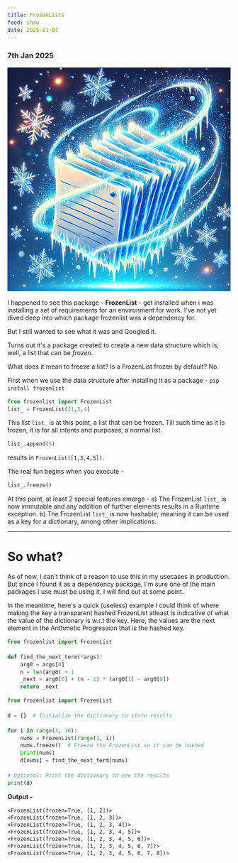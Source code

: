 ```yaml
---
title: FrozenLists
feed: show
date: 2025-01-07
---
```

### 7th Jan 2025

![Alt Text](/assets/img/intermediate/frozenlists.webp)

I happened to see this package - **FrozenList** - get installed when i was installing a set of requirements for an environment for work. I've not yet dived deep into which package frozenlist was a dependency for. 

But I still wanted to see what it was and Googled it. 

Turns out it's a package created to create a new data structure which is, well, a list that can be *frozen*.

What does it mean to freeze a list? Is  a FrozenList frozen by default?
No.

First when we use the data structure after installing it as a package - `pip install frozenlist`

```python
from frozenlist import FrozenList
list_ = FrozenList([1,3,4]
```

This list `list_` is at this point, a list that can be frozen. Till such time as it Is frozen, it is for all intents and purposes, a normal list. 

```python
list_.append(5)
```

results in `FrozenList([1,3,4,5])`. 

The real fun begins when you execute - 

```python
list_.freeze()
```

At this point, at least 2 special features emerge - 
a) The FrozenList `list_` is now immutable and any addition of further elements results in a Runtime exception.
b) The FrozenList `list_` is now hashable; meaning it can be used as a key for a dictionary, among other implications.

---
# So what?

As of now, I can't think of a reason to use this in my usecases in production. But since I found it as a dependency package, I'm sure one of the main packages I use must be using it. I will find out at some point.

In the meantime, here's a quick (useless) example I could think of where making the key a transparent hashed FrozenList atleast is indicative of what the value of the dictionary is w.r.t the key. 
Here, the values are the next element in the Arithmetic Progression that is the hashed key.

```python
from frozenlist import FrozenList

def find_the_next_term(*args):
    arg0 = args[0]
    n = len(arg0) + 1
    _next = arg0[0] + (n - 1) * (arg0[1] - arg0[0])
    return _next
```

```python
from frozenlist import FrozenList

d = {}  # Initialize the dictionary to store results

for i in range(3, 10):
    nums = FrozenList(range(1, i))
    nums.freeze()  # Freeze the FrozenList so it can be hashed
    print(nums)
    d[nums] = find_the_next_term(nums)

# Optional: Print the dictionary to see the results
print(d)
```

**Output -** 
```shell
<FrozenList(frozen=True, [1, 2])>
<FrozenList(frozen=True, [1, 2, 3])>
<FrozenList(frozen=True, [1, 2, 3, 4])>
<FrozenList(frozen=True, [1, 2, 3, 4, 5])>
<FrozenList(frozen=True, [1, 2, 3, 4, 5, 6])>
<FrozenList(frozen=True, [1, 2, 3, 4, 5, 6, 7])>
<FrozenList(frozen=True, [1, 2, 3, 4, 5, 6, 7, 8])>
```
